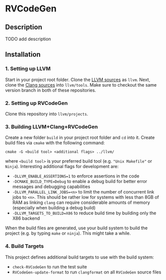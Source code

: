 # RVCodeGen

## Description

TODO add description


## Installation

### 1. Setting up LLVM

Start in your project root folder. Clone the [LLVM sources](https://github.com/llvm-mirror/llvm) as `llvm`. Next, clone the [Clang sources](https://github.com/llvm-mirror/clang) into `llvm/tools`. Make sure to checkout the same version branch in both of these repositories.

### 2. Setting up RVCodeGen

Clone this repository into `llvm/projects`.

### 3. Building LLVM+Clang+RVCodeGen

Create a new folder `build` in your project root folder and `cd` into it. Create build files via `cmake` with the following command:

```
cmake -G <build tool> <additional flags> ../llvm/
```

where `<build tool>` is your preferred build tool (e.g. `"Unix Makefile"` or `Ninja`).
Interesting additional flags for development are:

  * `-DLLVM_ENABLE_ASSERTIONS=1` to enforce assertions in the code
  * `-DCMAKE_BUILD_TYPE=Debug` to enable a debug build for better error messages and debugging capabilities
  * `-DLLVM_PARALLEL_LINK_JOBS=<n>` to limit the number of concurrent link jobs to `<n>`. This should be rather low for systems with less than 8GB of RAM as linking `clang` can require considerable amounts of memory (especially when building a debug build)
  * `-DLLVM_TARGETS_TO_BUILD=X86` to reduce build time by building only the X86 backend

When the build files are generated, use your build system to build the project (e.g. by typing `make` or `ninja`). This might take a while.

### 4. Build Targets

This project defines additional build targets to use with the build system:

  * `check-RVCodeGen` to run the test suite
  * `RVCodeGen-update-format` to run `clangformat` on all `RVCodeGen` source files


